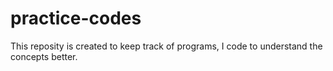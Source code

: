 # practice-codes

This reposity is created to keep track of programs, I code to understand the concepts better.
